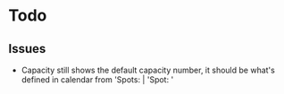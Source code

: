 # Todo

## Issues
- Capacity still shows the default capacity number, it should be what's defined in calendar from 'Spots: | 'Spot: '